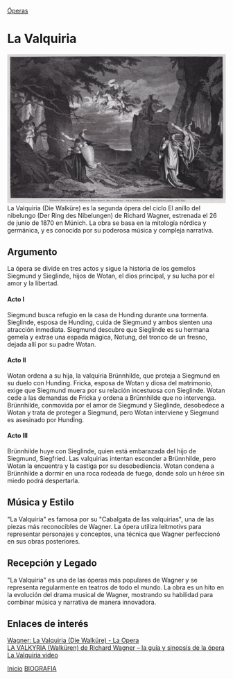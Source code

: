 [Óperas](obras.md)
# **La Valquiria**  

![imagen](laValquiria.jpg)
La Valquiria (Die Walküre) es la segunda ópera del ciclo El anillo del nibelungo (Der Ring des Nibelungen) de Richard Wagner, estrenada el 26 de junio de 1870 en Múnich. La obra se basa en la mitología nórdica y germánica, y es conocida por su poderosa música y compleja narrativa.

## Argumento 

La ópera se divide en tres actos y sigue la historia de los gemelos Siegmund y Sieglinde, hijos de Wotan, el dios principal, y su lucha por el amor y la libertad.

#### Acto I  

Siegmund busca refugio en la casa de Hunding durante una tormenta.
Sieglinde, esposa de Hunding, cuida de Siegmund y ambos sienten una atracción inmediata.
Siegmund descubre que Sieglinde es su hermana gemela y extrae una espada mágica, Notung, del tronco de un fresno, dejada allí por su padre Wotan.

#### Acto II  

Wotan ordena a su hija, la valquiria Brünnhilde, que proteja a Siegmund en su duelo con Hunding.
Fricka, esposa de Wotan y diosa del matrimonio, exige que Siegmund muera por su relación incestuosa con Sieglinde.
Wotan cede a las demandas de Fricka y ordena a Brünnhilde que no intervenga.
Brünnhilde, conmovida por el amor de Siegmund y Sieglinde, desobedece a Wotan y trata de proteger a Siegmund, pero Wotan interviene y Siegmund es asesinado por Hunding.

#### Acto III 

Brünnhilde huye con Sieglinde, quien está embarazada del hijo de Siegmund, Siegfried.
Las valquirias intentan esconder a Brünnhilde, pero Wotan la encuentra y la castiga por su desobediencia.
Wotan condena a Brünnhilde a dormir en una roca rodeada de fuego, donde solo un héroe sin miedo podrá despertarla.

## Música y Estilo 

"La Valquiria" es famosa por su "Cabalgata de las valquirias", una de las piezas más reconocibles de Wagner. La ópera utiliza leitmotivs para representar personajes y conceptos, una técnica que Wagner perfeccionó en sus obras posteriores.

## Recepción y Legado

"La Valquiria" es una de las óperas más populares de Wagner y se representa regularmente en teatros de todo el mundo. La obra es un hito en la evolución del drama musical de Wagner, mostrando su habilidad para combinar música y narrativa de manera innovadora.

## Enlaces de interés 
[Wagner: La Valquiria (Die Walküre) - La Opera](https://laopera.net/wagner/wagner-la-valquiria-die-walkure)  
[LA VALKYRIA (Walküren) de Richard Wagner – la guía y sinopsis de la ópera](https://opera-inside.com/la-valkyria-walkuren-de-richard-wagner-la-guia-y-sinopsis-de-la-opera/?lang=es)     
[La Valquiria video](https://www.youtube.com/watch?v=_C-0hH5G8MU&t=64s)




 [Inicio](README.md)  [BIOGRAFIA](biografia.md) 

